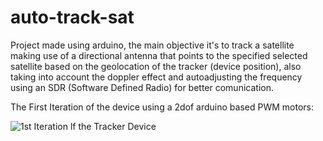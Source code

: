 # auto-track-sat

Project made using arduino, the main objective it's to track a satellite making use of a directional antenna that points to the specified selected satellite based on the geolocation of the tracker (device position), also taking into account the doppler effect and autoadjusting the frequency using an SDR (Software Defined Radio) for better comunication.

The First Iteration of the device using a 2dof arduino based PWM motors:

![1st Iteration lf the Tracker Device](https://i.imgur.com/IlpdhDd.jpeg)
